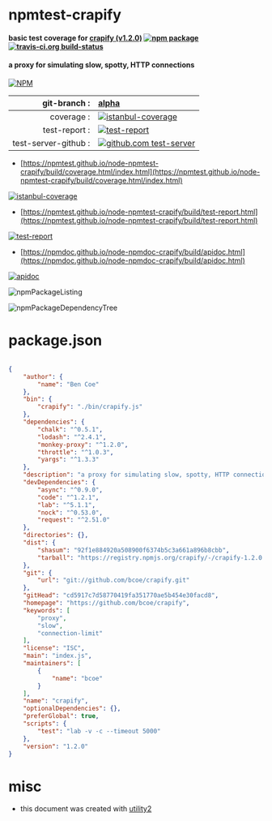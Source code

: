 # npmtest-crapify

#### basic test coverage for  [crapify (v1.2.0)](https://github.com/bcoe/crapify)  [![npm package](https://img.shields.io/npm/v/npmtest-crapify.svg?style=flat-square)](https://www.npmjs.org/package/npmtest-crapify) [![travis-ci.org build-status](https://api.travis-ci.org/npmtest/node-npmtest-crapify.svg)](https://travis-ci.org/npmtest/node-npmtest-crapify)

#### a proxy for simulating slow, spotty, HTTP connections

[![NPM](https://nodei.co/npm/crapify.png?downloads=true&downloadRank=true&stars=true)](https://www.npmjs.com/package/crapify)

| git-branch : | [alpha](https://github.com/npmtest/node-npmtest-crapify/tree/alpha)|
|--:|:--|
| coverage : | [![istanbul-coverage](https://npmtest.github.io/node-npmtest-crapify/build/coverage.badge.svg)](https://npmtest.github.io/node-npmtest-crapify/build/coverage.html/index.html)|
| test-report : | [![test-report](https://npmtest.github.io/node-npmtest-crapify/build/test-report.badge.svg)](https://npmtest.github.io/node-npmtest-crapify/build/test-report.html)|
| test-server-github : | [![github.com test-server](https://npmtest.github.io/node-npmtest-crapify/GitHub-Mark-32px.png)](https://npmtest.github.io/node-npmtest-crapify/build/app/index.html) | | build-artifacts : | [![build-artifacts](https://npmtest.github.io/node-npmtest-crapify/glyphicons_144_folder_open.png)](https://github.com/npmtest/node-npmtest-crapify/tree/gh-pages/build)|

- [https://npmtest.github.io/node-npmtest-crapify/build/coverage.html/index.html](https://npmtest.github.io/node-npmtest-crapify/build/coverage.html/index.html)

[![istanbul-coverage](https://npmtest.github.io/node-npmtest-crapify/build/screenCapture.buildCi.browser.%252Ftmp%252Fbuild%252Fcoverage.lib.html.png)](https://npmtest.github.io/node-npmtest-crapify/build/coverage.html/index.html)

- [https://npmtest.github.io/node-npmtest-crapify/build/test-report.html](https://npmtest.github.io/node-npmtest-crapify/build/test-report.html)

[![test-report](https://npmtest.github.io/node-npmtest-crapify/build/screenCapture.buildCi.browser.%252Ftmp%252Fbuild%252Ftest-report.html.png)](https://npmtest.github.io/node-npmtest-crapify/build/test-report.html)

- [https://npmdoc.github.io/node-npmdoc-crapify/build/apidoc.html](https://npmdoc.github.io/node-npmdoc-crapify/build/apidoc.html)

[![apidoc](https://npmdoc.github.io/node-npmdoc-crapify/build/screenCapture.buildCi.browser.%252Ftmp%252Fbuild%252Fapidoc.html.png)](https://npmdoc.github.io/node-npmdoc-crapify/build/apidoc.html)

![npmPackageListing](https://npmtest.github.io/node-npmtest-crapify/build/screenCapture.npmPackageListing.svg)

![npmPackageDependencyTree](https://npmtest.github.io/node-npmtest-crapify/build/screenCapture.npmPackageDependencyTree.svg)



# package.json

```json

{
    "author": {
        "name": "Ben Coe"
    },
    "bin": {
        "crapify": "./bin/crapify.js"
    },
    "dependencies": {
        "chalk": "^0.5.1",
        "lodash": "^2.4.1",
        "monkey-proxy": "^1.2.0",
        "throttle": "^1.0.3",
        "yargs": "^1.3.3"
    },
    "description": "a proxy for simulating slow, spotty, HTTP connections",
    "devDependencies": {
        "async": "^0.9.0",
        "code": "^1.2.1",
        "lab": "^5.1.1",
        "nock": "^0.53.0",
        "request": "^2.51.0"
    },
    "directories": {},
    "dist": {
        "shasum": "92f1e884920a508900f6374b5c3a661a896b8cbb",
        "tarball": "https://registry.npmjs.org/crapify/-/crapify-1.2.0.tgz"
    },
    "git": {
        "url": "git://github.com/bcoe/crapify.git"
    },
    "gitHead": "cd5917c7d58770419fa351770ae5b454e30facd8",
    "homepage": "https://github.com/bcoe/crapify",
    "keywords": [
        "proxy",
        "slow",
        "connection-limit"
    ],
    "license": "ISC",
    "main": "index.js",
    "maintainers": [
        {
            "name": "bcoe"
        }
    ],
    "name": "crapify",
    "optionalDependencies": {},
    "preferGlobal": true,
    "scripts": {
        "test": "lab -v -c --timeout 5000"
    },
    "version": "1.2.0"
}
```



# misc
- this document was created with [utility2](https://github.com/kaizhu256/node-utility2)
